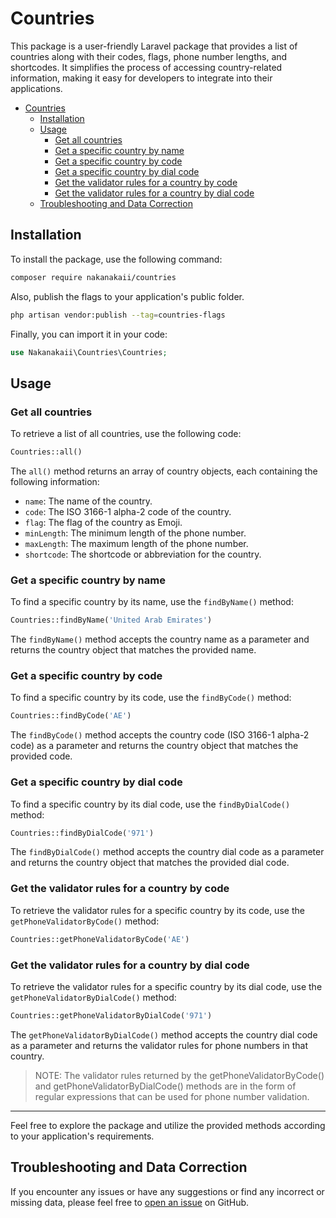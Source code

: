 # Countries

This package is a user-friendly Laravel package that provides a list of countries along with their codes, flags, phone number lengths, and shortcodes. It simplifies the process of accessing country-related information, making it easy for developers to integrate into their applications.

- [Countries](#countries)
  - [Installation](#installation)
  - [Usage](#usage)
    - [Get all countries](#get-all-countries)
    - [Get a specific country by name](#get-a-specific-country-by-name)
    - [Get a specific country by code](#get-a-specific-country-by-code)
    - [Get a specific country by dial code](#get-a-specific-country-by-dial-code)
    - [Get the validator rules for a country by code](#get-the-validator-rules-for-a-country-by-code)
    - [Get the validator rules for a country by dial code](#get-the-validator-rules-for-a-country-by-dial-code)
  - [Troubleshooting and Data Correction](#troubleshooting-and-data-correction)

## Installation

To install the package, use the following command:

```bash
composer require nakanakaii/countries
```

Also, publish the flags to your application's public folder.

```bash
php artisan vendor:publish --tag=countries-flags
```

Finally, you can import it in your code:

```php
use Nakanakaii\Countries\Countries;
```

## Usage

### Get all countries

To retrieve a list of all countries, use the following code:

```php
Countries::all()
```

The `all()` method returns an array of country objects, each containing the following information:

- `name`: The name of the country.
- `code`: The ISO 3166-1 alpha-2 code of the country.
- `flag`: The flag of the country as Emoji.
- `minLength`: The minimum length of the phone number.
- `maxLength`: The maximum length of the phone number.
- `shortcode`: The shortcode or abbreviation for the country.

### Get a specific country by name

To find a specific country by its name, use the `findByName()` method:

```php
Countries::findByName('United Arab Emirates')
```

The `findByName()` method accepts the country name as a parameter and returns the country object that matches the provided name.

### Get a specific country by code

To find a specific country by its code, use the `findByCode()` method:

```php
Countries::findByCode('AE')
```

The `findByCode()` method accepts the country code (ISO 3166-1 alpha-2 code) as a parameter and returns the country object that matches the provided code.

### Get a specific country by dial code

To find a specific country by its dial code, use the `findByDialCode()` method:

```php
Countries::findByDialCode('971')
```

The `findByDialCode()` method accepts the country dial code as a parameter and returns the country object that matches the provided dial code.

### Get the validator rules for a country by code

To retrieve the validator rules for a specific country by its code, use the `getPhoneValidatorByCode()` method:

```php
Countries::getPhoneValidatorByCode('AE')
```

### Get the validator rules for a country by dial code

To retrieve the validator rules for a specific country by its dial code, use the `getPhoneValidatorByDialCode()` method:

```php
Countries::getPhoneValidatorByDialCode('971')
```

The `getPhoneValidatorByDialCode()` method accepts the country dial code as a parameter and returns the validator rules for phone numbers in that country.

> NOTE: The validator rules returned by the getPhoneValidatorByCode() and getPhoneValidatorByDialCode() methods are in the form of regular expressions that can be used for phone number validation.

_________________________________________________

Feel free to explore the package and utilize the provided methods according to your application's requirements.

## Troubleshooting and Data Correction

If you encounter any issues or have any suggestions or find any incorrect or missing data, please feel free to [open an issue](https://github.com/nakanakaii/countries/issues/new/choose) on GitHub.
